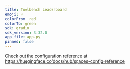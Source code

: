 ```yaml
---
title: Toolbench Leaderboard
emoji: ⚡
colorFrom: red
colorTo: green
sdk: gradio
sdk_version: 3.32.0
app_file: app.py
pinned: false
---
```


Check out the configuration reference at https://huggingface.co/docs/hub/spaces-config-reference
